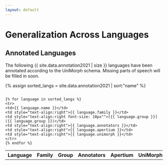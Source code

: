 ```yaml
---
layout: default
---
```


<!-- jQuery -->
<script src="js/jquery.js"></script>

<script type="text/javascript">
  $(document).ready(function(){
    $("#annotated tr:odd").addClass("odd");
    $("#annotated tr:not(.odd)").hide();
    $("#annotated tr:first-child").show();
    $("#annotated tr.odd").click(function(){
      $(this).next("tr").toggle();
      $(this).find(".arrow").toggleClass("up");
    });
  });

  $(document).ready(function(){
    $("#coming tr:odd").addClass("odd");
    $("#coming tr:not(.odd)").hide();
    $("#coming tr:first-child").show();
    $("#coming tr.odd").click(function(){
      $(this).next("tr").toggle();
      $(this).find(".arrow").toggleClass("up");
    });
  });
</script>


<!-- Custom CSS UniMorph CSS -->
<link rel="stylesheet" type="text/css" href="css/style.css"/>
<link rel="stylesheet" href="css/bib-publication-list.css"/>

# Generalization Across Languages

## Annotated Languages

The following {{ site.data.annotation2021 | size }} languages have been annotated according to the UniMorph schema. Missing parts of speech will be filled in soon.

{% assign sorted_langs = site.data.annotation2021 | sort:"name" %}

<div class="table-wrapper" markdown="block" style="overflow-x: scroll">

  <table class="table table-responsive" id="annotation">
    <tr>
      <th>Language</th>
      <th>Family</th>
      <th style="text-align:right"><strong>Group</strong></th>
      <th style="text-align:right"><strong>Annotators</strong></th>
      <th style="text-align:right"><strong>Apertium</strong></th>
      <th style="text-align:right"><strong>UniMorph</strong></th>
    </tr>

    {% for language in sorted_langs %}
    <tr>
    <td>{{ language.name }}</td>
    <td style="text-align:right">{{ language.family }}</td>
    <td style="text-align:right font-size: 10px"">[{{ language.group }}]({{ language.group }})</td>
    <td style="text-align:right">{{ language.annotators }}</td>
    <td style="text-align:right">{{ language.apertium }}</td>
    <td style="text-align:right">{{ language.unimorph }}</td>
    </tr>
    {% endfor %}

  </table>

</div>

<script src="https://code.jquery.com/jquery-3.1.1.slim.min.js" integrity="sha384-A7FZj7v+d/sdmMqp/nOQwliLvUsJfDHW+k9Omg/a/EheAdgtzNs3hpfag6Ed950n" crossorigin="anonymous"></script>
<script src="https://cdnjs.cloudflare.com/ajax/libs/tether/1.4.0/js/tether.min.js" integrity="sha384-DztdAPBWPRXSA/3eYEEUWrWCy7G5KFbe8fFjk5JAIxUYHKkDx6Qin1DkWx51bBrb" crossorigin="anonymous"></script>
<script src="https://maxcdn.bootstrapcdn.com/bootstrap/4.0.0-alpha.6/js/bootstrap.min.js" integrity="sha384-vBWWzlZJ8ea9aCX4pEW3rVHjgjt7zpkNpZk+02D9phzyeVkE+jo0ieGizqPLForn" crossorigin="anonymous"></script>



